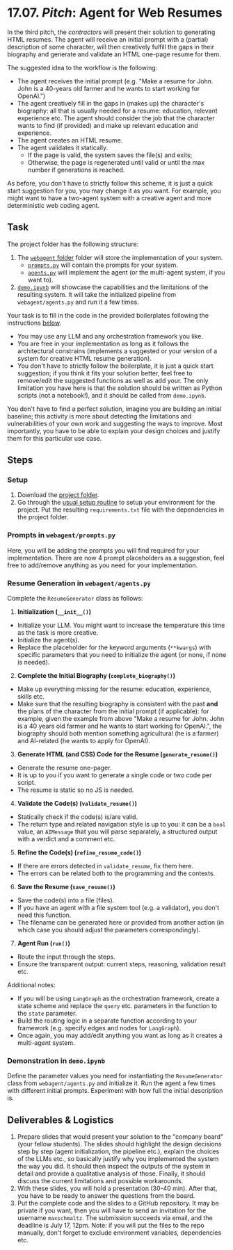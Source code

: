 # 17.07. _Pitch_: Agent for Web Resumes

In the third pitch, the _contractors_ will present their solution to generating HTML resumes. The agent will receive an initial prompt with a (partial) description of some character, will then creatively fulfill the gaps in their biography and generate and validate an HTML one-page resume for them.

The suggested idea to the workflow is the following:
* The agent receives the initial prompt (e.g. "Make a resume for John. John is a 40-years old farmer and he wants to start working for OpenAI.")
* The agent creatively fill in the gaps in (makes up) the character's biography: all that is usually needed for a resume: education, relevant experience etc. The agent should consider the job that the character wants to find (if provided) and make up relevant education and experience.
* The agent creates an HTML resume.
* The agent validates it statically.
    * If the page is valid, the system saves the file(s) and exits;
    * Otherwise, the page is regenerated until valid or until the max number if generations is reached.  

As before, you don't have to strictly follow this scheme, it is just a quick start suggestion for you, you may change it as you want. For example, you might want to have a two-agent system with a creative agent and more deterministic web coding agent.


## Task

The project folder has the following structure:
1. The [`webagent` folder](https://github.com/maxschmaltz/Course-LLM-based-Assistants/tree/main/llm-based-assistants/sessions/block3_wrapup/1707/webagent) folder will store the implementation of your system.
    * [`prompts.py`](https://github.com/maxschmaltz/Course-LLM-based-Assistants/tree/main/llm-based-assistants/sessions/block3_wrapup/1707/webagent/prompts.py) will contain the prompts for your system.
    * [`agents.py`](https://github.com/maxschmaltz/Course-LLM-based-Assistants/tree/main/llm-based-assistants/sessions/block3_wrapup/1707/webagent/agents.py) will implement the agent (or the multi-agent system, if you want to).
2. [`demo.ipynb`](https://github.com/maxschmaltz/Course-LLM-based-Assistants/tree/main/llm-based-assistants/sessions/block3_wrapup/1707/demo.ipynb) will showcase the capabilities and the limitations of the resulting system. It will take the initialized pipeline from `webagent/agents.py` and run it a few times.

Your task is to fill in the code in the provided boilerplates following the instructions [below](#steps).
* You may use any LLM and any orchestration framework you like.
* You are free in your implementation as long as it follows the architectural constrains (implements a suggested or your version of a system for creative HTML resume generation). 
* You don't have to strictly follow the boilerplate, it is just a quick start suggestion; if you think it fits your solution better, feel free to remove/edit the suggested functions as well as add your. The only limitation you have here is that the solution should be written as Python scripts (not a notebook!), and it should be called from `demo.ipynb`.

You don't have to find a perfect solution, imagine you are building an initial baseline; this activity is more about detecting the limitations and vulnerabilities of your own work and suggesting the ways to improve. Most importantly, you have to be able to explain your design choices and justify them for this particular use case. 


## Steps

### Setup

1. Download the [project folder](https://github.com/maxschmaltz/Course-LLM-based-Assistants/tree/main/llm-based-assistants/sessions/block3_wrapup/1707).
2. Go through the [usual setup routine](https://maxschmaltz.github.io/Course-LLM-based-Assistants/infos/llm_inference_guide/README.html) to setup your environment for the project. Put the resulting `requirements.txt` file with the dependencies in the project folder.

### Prompts in `webagent/prompts.py`

Here, you will be adding the prompts you will find required for your implementation. There are now 4 prompt placeholders as a suggestion, feel free to add/remove anything as you need for your implementation.

### Resume Generation in `webagent/agents.py`

Complete the `ResumeGenerator` class as follows:

1. **Initialization (`__init__()`)**
* Initialize your LLM. You might want to increase the temperature this time as the task is more creative.
* Initialize the agent(s).
* Replace the placeholder for the keyword arguments (`**kwargs`) with specific parameters that you need to initialize the agent (or none, if none is needed).

2. **Complete the Initial Biography (`complete_biography()`)**  
* Make up everything missing for the resume: education, experience, skills etc.
* Make sure that the resulting biography is consistent with the past **and** the plans of the character from the initial prompt (if applicable): for example, given the example from above "Make a resume for John. John is a 40 years old farmer and he wants to start working for OpenAI.", the biography should both mention something agricultural (he is a farmer) and AI-related (he wants to apply for OpenAI).

3. **Generate HTML (and CSS) Code for the Resume (`generate_resume()`)**
* Generate the resume one-pager.
* It is up to you if you want to generate a single code or two code per script.
* The resume is static so no JS is needed.

4. **Validate the Code(s) (`validate_resume()`)**  
* Statically check if the code(s) is/are valid.
* The return type and related navigation style is up to you: it can be a `bool` value, an `AIMessage` that you will parse separately, a structured output with a verdict and a comment etc.

5. **Refine the Code(s) (`refine_resume_code()`)**  
* If there are errors detected in `validate_resume`, fix them here.
* The errors can be related both to the programming and the contexts.

6. **Save the Resume (`save_resume()`)**  
* Save the code(s) into a file (files).
* If you have an agent with a file system tool (e.g. a validator), you don't need this function.
* The filename can be generated here or provided from another action (in which case you should adjust the parameters correspondingly).

7. **Agent Run (`run()`)**
* Route the input through the steps.
* Ensure the transparent output: current steps, reasoning, validation result etc.

Additional notes:
* If you will be using `LangGraph` as the orchestration framework, create a state scheme and replace the `query` etc. parameters in the function to the `state` parameter.
* Build the routing logic in a separate function according to your framework (e.g. specify edges and nodes for `LangGraph`).
* Once again, you may add/edit anything you want as long as it creates a multi-agent system.

### Demonstration in `demo.ipynb`

Define the parameter values you need for instantiating the `ResumeGenerator` class from `webagent/agents.py` and initialize it. Run the agent a few times with different initial prompts. Experiment with how full the initial description is.


## Deliverables & Logistics

1. Prepare slides that would present your solution to the "company board" (your fellow students). The slides should highlight the design decisions step by step (agent initialization, the pipeline etc.), explain the choices of the LLMs etc., so basically justify why you implemented the system the way you did. It should then inspect the outputs of the system in detail and provide a qualitative analysis of those. Finally, it should discuss the current limitations and possible workarounds.
2. With these slides, you will hold a presentation (30-40 min). After that, you have to be ready to answer the questions from the board.
3. Put the complete code and the slides to a GitHub repository. It may be private if you want, then you will have to send an invitation for the username `maxschmaltz`. The submission succeeds via email, and the deadline is July 17, 12pm. Note: if you will put the files to the repo manually, don't forget to exclude environment variables, dependencies etc.